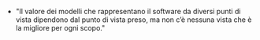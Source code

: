 - "Il valore dei modelli che rappresentano il software da diversi punti di vista dipendono dal punto di vista preso, ma non c’è nessuna vista che è la migliore per ogni scopo."